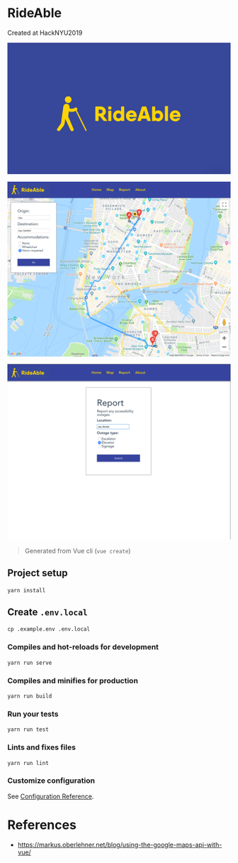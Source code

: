 # RideAble

Created at HackNYU2019

![heello](./screenshots/logo.png)

![heello](./screenshots/1.png)

![heello](./screenshots/2.png)

> Generated from Vue cli (`vue create`)

## Project setup
```
yarn install
```

## Create `.env.local`
```
cp .example.env .env.local
```

### Compiles and hot-reloads for development
```
yarn run serve
```

### Compiles and minifies for production
```
yarn run build
```

### Run your tests
```
yarn run test
```

### Lints and fixes files
```
yarn run lint
```

### Customize configuration
See [Configuration Reference](https://cli.vuejs.org/config/).


# References 

* https://markus.oberlehner.net/blog/using-the-google-maps-api-with-vue/